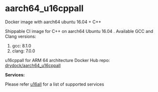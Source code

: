 # aarch64_u16cppall
Docker image with aarch64 ubuntu 16.04 + C++

Shippable CI image for C++ on aarch64 Ubuntu 16.04 . Available GCC and Clang versions:

   1. gcc: 8.1.0
   2. clang: 7.0.0

u16cppall for ARM 64 architecture Docker Hub repo: [drydock/aarch64_u16cppall](https://hub.docker.com/r/drydock/aarch64_u16cppall/)

  
**Services:**

Please refer [u16all](https://github.com/dry-dock/aarch64_u16all) for a list of supported services

 
